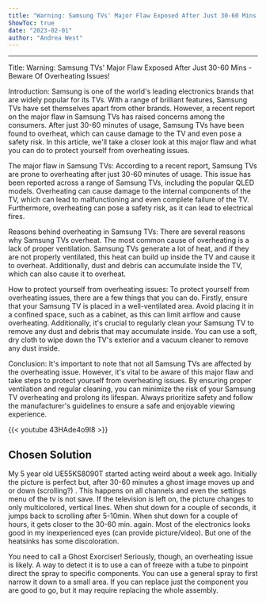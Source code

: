 ```yaml
---
title: "Warning: Samsung TVs' Major Flaw Exposed After Just 30-60 Mins - Beware Of Overheating Issues!"
ShowToc: true 
date: "2023-02-01"
author: "Andrea West"
---
```

*****
Title: Warning: Samsung TVs' Major Flaw Exposed After Just 30-60 Mins - Beware Of Overheating Issues!

Introduction:
Samsung is one of the world's leading electronics brands that are widely popular for its TVs. With a range of brilliant features, Samsung TVs have set themselves apart from other brands. However, a recent report on the major flaw in Samsung TVs has raised concerns among the consumers. After just 30-60 minutes of usage, Samsung TVs have been found to overheat, which can cause damage to the TV and even pose a safety risk. In this article, we'll take a closer look at this major flaw and what you can do to protect yourself from overheating issues.

The major flaw in Samsung TVs:
According to a recent report, Samsung TVs are prone to overheating after just 30-60 minutes of usage. This issue has been reported across a range of Samsung TVs, including the popular QLED models. Overheating can cause damage to the internal components of the TV, which can lead to malfunctioning and even complete failure of the TV. Furthermore, overheating can pose a safety risk, as it can lead to electrical fires.

Reasons behind overheating in Samsung TVs:
There are several reasons why Samsung TVs overheat. The most common cause of overheating is a lack of proper ventilation. Samsung TVs generate a lot of heat, and if they are not properly ventilated, this heat can build up inside the TV and cause it to overheat. Additionally, dust and debris can accumulate inside the TV, which can also cause it to overheat.

How to protect yourself from overheating issues:
To protect yourself from overheating issues, there are a few things that you can do. Firstly, ensure that your Samsung TV is placed in a well-ventilated area. Avoid placing it in a confined space, such as a cabinet, as this can limit airflow and cause overheating. Additionally, it's crucial to regularly clean your Samsung TV to remove any dust and debris that may accumulate inside. You can use a soft, dry cloth to wipe down the TV's exterior and a vacuum cleaner to remove any dust inside.

Conclusion:
It's important to note that not all Samsung TVs are affected by the overheating issue. However, it's vital to be aware of this major flaw and take steps to protect yourself from overheating issues. By ensuring proper ventilation and regular cleaning, you can minimize the risk of your Samsung TV overheating and prolong its lifespan. Always prioritize safety and follow the manufacturer's guidelines to ensure a safe and enjoyable viewing experience.

{{< youtube 43HAde4o9I8 >}} 



## Chosen Solution
 My 5 year old UE55KS8090T started acting weird about a week ago.
Initially the picture is perfect but, after 30-60 minutes a ghost image moves up and or down (scrolling?) . This happens on all channels and even the settings menu of the tv is not save.
If the television is left on, the picture changes to only multicolored, vertical lines.
When shut down for a couple of seconds, it jumps back to scrolling after 5-10min.
When shut down for a couple of hours, it gets closer to the 30-60 min. again.
Most of the electronics looks good in my inexperienced eyes (can provide picture/video). But one of the heatsinks has some discoloration.

 You need to call a Ghost Exorciser!
Seriously, though, an overheating issue is likely. A way to detect it is to use a can of freeze with a tube to pinpoint direct the spray to specific components. You can use a general spray to first narrow it down to a small area. If you can replace just the component you are good to go, but it may require replacing the whole assembly.




